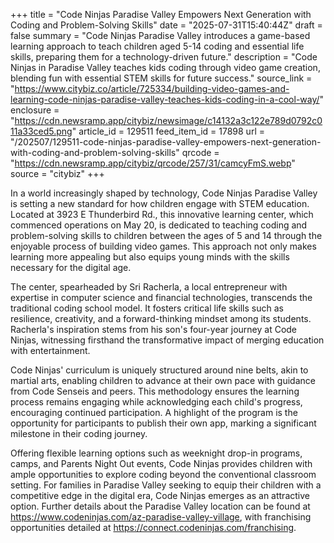 +++
title = "Code Ninjas Paradise Valley Empowers Next Generation with Coding and Problem-Solving Skills"
date = "2025-07-31T15:40:44Z"
draft = false
summary = "Code Ninjas Paradise Valley introduces a game-based learning approach to teach children aged 5-14 coding and essential life skills, preparing them for a technology-driven future."
description = "Code Ninjas in Paradise Valley teaches kids coding through video game creation, blending fun with essential STEM skills for future success."
source_link = "https://www.citybiz.co/article/725334/building-video-games-and-learning-code-ninjas-paradise-valley-teaches-kids-coding-in-a-cool-way/"
enclosure = "https://cdn.newsramp.app/citybiz/newsimage/c14132a3c122e789d0792c011a33ced5.png"
article_id = 129511
feed_item_id = 17898
url = "/202507/129511-code-ninjas-paradise-valley-empowers-next-generation-with-coding-and-problem-solving-skills"
qrcode = "https://cdn.newsramp.app/citybiz/qrcode/257/31/camcyFmS.webp"
source = "citybiz"
+++

<p>In a world increasingly shaped by technology, Code Ninjas Paradise Valley is setting a new standard for how children engage with STEM education. Located at 3923 E Thunderbird Rd., this innovative learning center, which commenced operations on May 20, is dedicated to teaching coding and problem-solving skills to children between the ages of 5 and 14 through the enjoyable process of building video games. This approach not only makes learning more appealing but also equips young minds with the skills necessary for the digital age.</p><p>The center, spearheaded by Sri Racherla, a local entrepreneur with expertise in computer science and financial technologies, transcends the traditional coding school model. It fosters critical life skills such as resilience, creativity, and a forward-thinking mindset among its students. Racherla's inspiration stems from his son's four-year journey at Code Ninjas, witnessing firsthand the transformative impact of merging education with entertainment.</p><p>Code Ninjas' curriculum is uniquely structured around nine belts, akin to martial arts, enabling children to advance at their own pace with guidance from Code Senseis and peers. This methodology ensures the learning process remains engaging while acknowledging each child's progress, encouraging continued participation. A highlight of the program is the opportunity for participants to publish their own app, marking a significant milestone in their coding journey.</p><p>Offering flexible learning options such as weeknight drop-in programs, camps, and Parents Night Out events, Code Ninjas provides children with ample opportunities to explore coding beyond the conventional classroom setting. For families in Paradise Valley seeking to equip their children with a competitive edge in the digital era, Code Ninjas emerges as an attractive option. Further details about the Paradise Valley location can be found at <a href='https://www.codeninjas.com/az-paradise-valley-village' rel='nofollow' target='_blank'>https://www.codeninjas.com/az-paradise-valley-village</a>, with franchising opportunities detailed at <a href='https://connect.codeninjas.com/franchising' rel='nofollow' target='_blank'>https://connect.codeninjas.com/franchising</a>.</p>